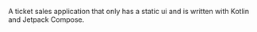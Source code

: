 A ticket sales application that only has a static ui and is written with Kotlin and Jetpack Compose.
